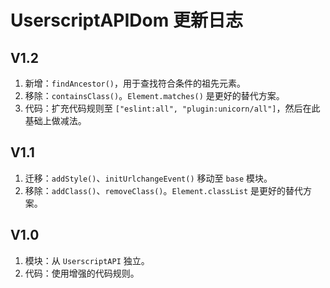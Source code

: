 # UserscriptAPIDom 更新日志

## V1.2

1. 新增：`findAncestor()`，用于查找符合条件的祖先元素。
2. 移除：`containsClass()`。`Element.matches()` 是更好的替代方案。
3. 代码：扩充代码规则至 `["eslint:all", "plugin:unicorn/all"]`，然后在此基础上做减法。

## V1.1

1. 迁移：`addStyle()`、`initUrlchangeEvent()` 移动至 `base` 模块。
2. 移除：`addClass()`、`removeClass()`。`Element.classList` 是更好的替代方案。

## V1.0

1. 模块：从 `UserscriptAPI` 独立。
2. 代码：使用增强的代码规则。
